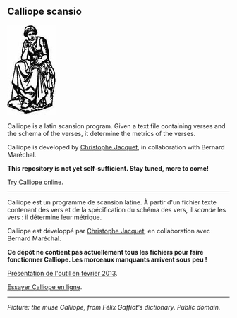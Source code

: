 Calliope scansio
----------------

![Statue of Calliope](calliope.jpg)

Calliope is a latin scansion program. Given a text file containing verses and the schema of the verses, it determine the metrics of the verses.

Calliope is developed by [Christophe Jacquet](http://www.jacquet80.eu/), in collaboration with Bernard Maréchal.

**This repository is not yet self-sufficient. Stay tuned, more to come!**

[Try Calliope online](http://latin.jacquet80.eu/).

-----------------------

Calliope est un programme de scansion latine. À partir d'un fichier texte contenant des vers et de la spécification du schéma des vers, il _scande_ les vers : il détermine leur métrique.

Calliope est développé par [Christophe Jacquet](http://www.jacquet80.eu/), en collaboration avec Bernard Maréchal.

**Ce dépôt ne contient pas actuellement tous les fichiers pour faire fonctionner Calliope. Les morceaux manquants arrivent sous peu !**

[Présentation de l'outil en février 2013](doc/20130208_Presentation/20130208.pdf?raw=true).

[Essayer Calliope en ligne](http://latin.jacquet80.eu/).


-----------------------

_Picture: the muse Calliope, from Félix Gaffiot's dictionary. Public domain._

